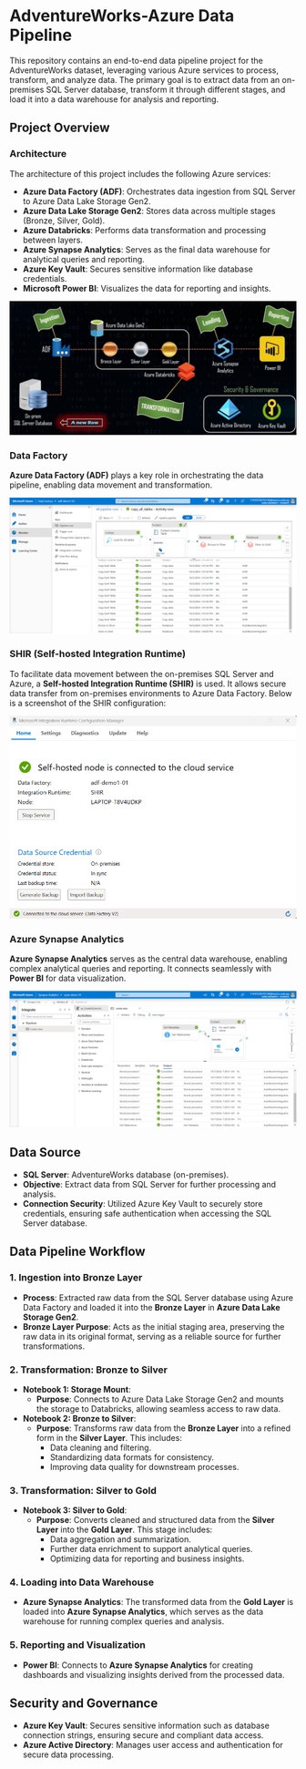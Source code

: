 # AdventureWorks-Azure Data Pipeline

This repository contains an end-to-end data pipeline project for the AdventureWorks dataset, leveraging various Azure services to process, transform, and analyze data. The primary goal is to extract data from an on-premises SQL Server database, transform it through different stages, and load it into a data warehouse for analysis and reporting.

## Project Overview

### Architecture

The architecture of this project includes the following Azure services:

- **Azure Data Factory (ADF)**: Orchestrates data ingestion from SQL Server to Azure Data Lake Storage Gen2.
- **Azure Data Lake Storage Gen2**: Stores data across multiple stages (Bronze, Silver, Gold).
- **Azure Databricks**: Performs data transformation and processing between layers.
- **Azure Synapse Analytics**: Serves as the final data warehouse for analytical queries and reporting.
- **Azure Key Vault**: Secures sensitive information like database credentials.
- **Microsoft Power BI**: Visualizes the data for reporting and insights.

![Architecture Diagram](./Project_Overview_Articature.png) <!-- Replace 'architecture.png' with the path to your architecture image -->

### Data Factory

**Azure Data Factory (ADF)** plays a key role in orchestrating the data pipeline, enabling data movement and transformation.

![Data Factory Overview](./Data_Factory.png) <!-- Replace 'data_factory.png' with the path to your Data Factory image -->

### SHIR (Self-hosted Integration Runtime)

To facilitate data movement between the on-premises SQL Server and Azure, a **Self-hosted Integration Runtime (SHIR)** is used. It allows secure data transfer from on-premises environments to Azure Data Factory. Below is a screenshot of the SHIR configuration:

![SHIR Configuration](./SHIR.png) <!-- Replace 'SHIR.png' with the path to your SHIR configuration image -->

### Azure Synapse Analytics

**Azure Synapse Analytics** serves as the central data warehouse, enabling complex analytical queries and reporting. It connects seamlessly with **Power BI** for data visualization.

![Azure Synapse Analytics](./Synapse_Analytics.png) <!-- Replace 'synapse_analytics.png' with the path to your Synapse Analytics image -->

## Data Source

- **SQL Server**: AdventureWorks database (on-premises).
- **Objective**: Extract data from SQL Server for further processing and analysis.
- **Connection Security**: Utilized Azure Key Vault to securely store credentials, ensuring safe authentication when accessing the SQL Server database.

## Data Pipeline Workflow

### 1. Ingestion into Bronze Layer
- **Process**: Extracted raw data from the SQL Server database using Azure Data Factory and loaded it into the **Bronze Layer** in **Azure Data Lake Storage Gen2**.
- **Bronze Layer Purpose**: Acts as the initial staging area, preserving the raw data in its original format, serving as a reliable source for further transformations.

### 2. Transformation: Bronze to Silver
- **Notebook 1: Storage Mount**:
  - **Purpose**: Connects to Azure Data Lake Storage Gen2 and mounts the storage to Databricks, allowing seamless access to raw data.
- **Notebook 2: Bronze to Silver**:
  - **Purpose**: Transforms raw data from the **Bronze Layer** into a refined form in the **Silver Layer**. This includes:
    - Data cleaning and filtering.
    - Standardizing data formats for consistency.
    - Improving data quality for downstream processes.

### 3. Transformation: Silver to Gold
- **Notebook 3: Silver to Gold**:
  - **Purpose**: Converts cleaned and structured data from the **Silver Layer** into the **Gold Layer**. This stage includes:
    - Data aggregation and summarization.
    - Further data enrichment to support analytical queries.
    - Optimizing data for reporting and business insights.

### 4. Loading into Data Warehouse
- **Azure Synapse Analytics**: The transformed data from the **Gold Layer** is loaded into **Azure Synapse Analytics**, which serves as the data warehouse for running complex queries and analysis.

### 5. Reporting and Visualization
- **Power BI**: Connects to **Azure Synapse Analytics** for creating dashboards and visualizing insights derived from the processed data.

## Security and Governance

- **Azure Key Vault**: Secures sensitive information such as database connection strings, ensuring secure and compliant data access.
- **Azure Active Directory**: Manages user access and authentication for secure data processing.
